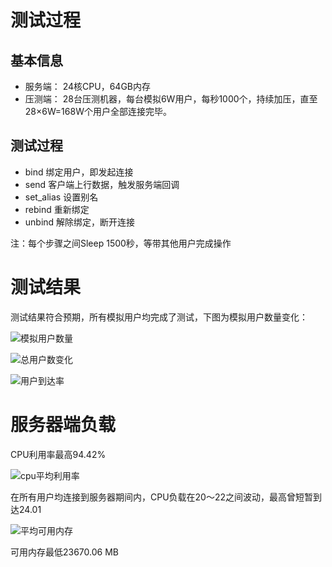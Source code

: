 # 测试过程
## 基本信息
* 服务端： 24核CPU，64GB内存
* 压测端： 28台压测机器，每台模拟6W用户，每秒1000个，持续加压，直至28×6W=168W个用户全部连接完毕。

## 测试过程
* bind 绑定用户，即发起连接
* send 客户端上行数据，触发服务端回调
* set_alias 设置别名
* rebind 重新绑定
* unbind 解除绑定，断开连接

注：每个步骤之间Sleep 1500秒，等带其他用户完成操作


# 测试结果
测试结果符合预期，所有模拟用户均完成了测试，下图为模拟用户数量变化：


![模拟用户数量](http://p6.qhimg.com/t0127b7b32e46ad2e1f.png)

![总用户数变化](http://p3.qhimg.com/t01cd1b966cd1509f36.png)

![用户到达率](http://p1.qhimg.com/t01ba2ff7ff373443d1.png)

# 服务器端负载

CPU利用率最高94.42%

![cpu平均利用率](http://p8.qhimg.com/t018a1942cc2340d0f2.png)

在所有用户均连接到服务器期间内，CPU负载在20～22之间波动，最高曾短暂到达24.01

![平均可用内存](http://p6.qhimg.com/t0155f5af4826da8507.png)

可用内存最低23670.06 MB
